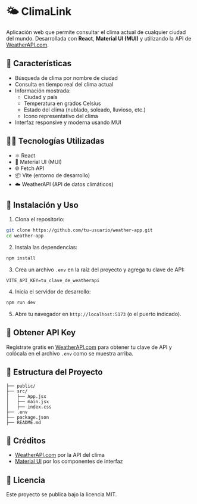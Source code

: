 # 🌤️ ClimaLink

Aplicación web que permite consultar el clima actual de cualquier ciudad del mundo. Desarrollada con **React**, **Material UI (MUI)** y utilizando la API de [WeatherAPI.com](https://www.weatherapi.com/).

## 🚀 Características

- Búsqueda de clima por nombre de ciudad
- Consulta en tiempo real del clima actual
- Información mostrada:
  - Ciudad y país
  - Temperatura en grados Celsius
  - Estado del clima (nublado, soleado, lluvioso, etc.)
  - Icono representativo del clima
- Interfaz responsive y moderna usando MUI

## 🧑‍💻 Tecnologías Utilizadas

- ⚛️ React
- 🎨 Material UI (MUI)
- 🌐 Fetch API
- 📦 Vite (entorno de desarrollo)
- ☁️ WeatherAPI (API de datos climáticos)

## 🔧 Instalación y Uso

1. Clona el repositorio:

```bash
git clone https://github.com/tu-usuario/weather-app.git
cd weather-app
```

2. Instala las dependencias:

```bash
npm install
```

3. Crea un archivo `.env` en la raíz del proyecto y agrega tu clave de API:

```
VITE_API_KEY=tu_clave_de_weatherapi
```

4. Inicia el servidor de desarrollo:

```bash
npm run dev
```

5. Abre tu navegador en `http://localhost:5173` (o el puerto indicado).

## 🔑 Obtener API Key

Regístrate gratis en [WeatherAPI.com](https://www.weatherapi.com/) para obtener tu clave de API y colócala en el archivo `.env` como se muestra arriba.

## 📁 Estructura del Proyecto

```
├── public/
├── src/
│   ├── App.jsx
│   ├── main.jsx
│   ├── index.css
├── .env
├── package.json
├── README.md
```

## 🙌 Créditos

- [WeatherAPI.com](https://www.weatherapi.com/) por la API del clima
- [Material UI](https://mui.com/) por los componentes de interfaz

## 📄 Licencia

Este proyecto se publica bajo la licencia MIT.
